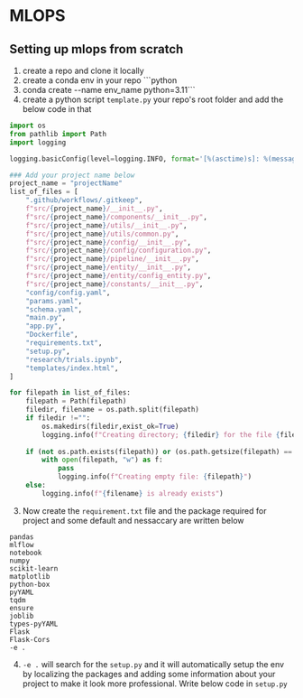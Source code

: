 # MLOPS

## Setting up mlops from scratch 

1. create a repo<repo-name> and clone it locally 
2. create a conda env in your repo ```python 
3. conda create --name env_name python=3.11```
4. create a python script `template.py` your repo's root folder and add the below code in that 
```python 
import os 
from pathlib import Path
import logging 

logging.basicConfig(level=logging.INFO, format='[%(asctime)s]: %(message)s:')

### Add your project name below
project_name = "projectName"
list_of_files = [
    ".github/workflows/.gitkeep",
    f"src/{project_name}/__init__.py",
    f"src/{project_name}/components/__init__.py",
    f"src/{project_name}/utils/__init__.py",
    f"src/{project_name}/utils/common.py",
    f"src/{project_name}/config/__init__.py",
    f"src/{project_name}/config/configuration.py",
    f"src/{project_name}/pipeline/__init__.py",
    f"src/{project_name}/entity/__init__.py",
    f"src/{project_name}/entity/config_entity.py",
    f"src/{project_name}/constants/__init__.py",
    "config/config.yaml",
    "params.yaml",
    "schema.yaml",
    "main.py",
    "app.py",
    "Dockerfile",
    "requirements.txt",
    "setup.py",
    "research/trials.ipynb",
    "templates/index.html",
]

for filepath in list_of_files:
    filepath = Path(filepath)
    filedir, filename = os.path.split(filepath)
    if filedir !="":
        os.makedirs(filedir,exist_ok=True)
        logging.info(f"Creating directory; {filedir} for the file {filename}")
        
    if (not os.path.exists(filepath)) or (os.path.getsize(filepath) == 0):
        with open(filepath, "w") as f:
            pass 
            logging.info(f"Creating empty file: {filepath}")
    else:
        logging.info(f"{filename} is already exists")
```
3. Now create the `requirement.txt` file and the package required for project and some default and nessaccary are written below 
```text 
pandas
mlflow
notebook
numpy
scikit-learn
matplotlib
python-box
pyYAML
tqdm
ensure
joblib
types-pyYAML
Flask
Flask-Cors
-e .
```

4. `-e .` will search for the `setup.py` and it will automatically setup the env by localizing the packages and adding some information about your project to make it look more professional. Write below code in `setup.py`
```python

```